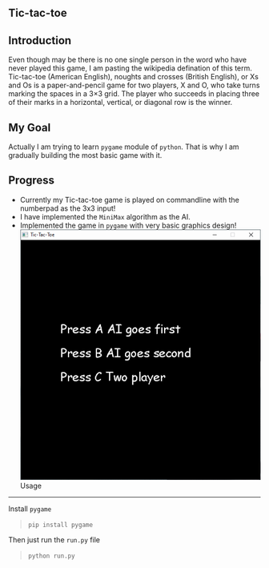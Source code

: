 Tic-tac-toe
-----------
Introduction
------------
Even though may be there is no one single person in the word who have never played this game, I am pasting the wikipedia defination of this term.
Tic-tac-toe (American English), noughts and crosses (British English), or Xs and Os is a paper-and-pencil game for two players, X and O, who take turns marking the spaces in a 3×3 grid. The player who succeeds in placing three of their marks in a horizontal,
vertical, or diagonal row is the winner.

My Goal
-------

Actually I am trying to learn `pygame` module of `python`. That is why I am gradually building the most basic game with it.

Progress
---------
- Currently my Tic-tac-toe game is played on commandline with the numberpad as the 3x3 input!
- I have implemented the `MiniMax` algorithm as the AI.
- Implemented the game in `pygame` with very basic graphics design!
![Gameplay](https://raw.githubusercontent.com/MzMahmud/Tic-Tac-Toe/master/Tic-Tac-Toe-Gameplay.gif)
Usage
-----
Install `pygame`

>`pip install pygame`

Then just run the `run.py` file

>`python run.py`